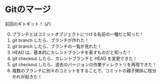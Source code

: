 # Gitのマージ

前回のギトギット！ (♪)

0. ブランチとはコミットオブジェクトにつける名前の一種だと知った！
0. git branch したら、ブランチが作れた！
0. git branch したら、ブランチの一覧が見れた！
0. HEAD は、基本的にカレントブランチを表すものだと知った！
0. git checkout したら、カレントブランチと HEAD を変更できた！
0. git checkout したら、過去のバージョンの作業ディレクトリを再現できた！
0. 複数のブランチに別々のコミットをすることで、コミットの親子関係に枝分かれが起きた！



